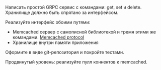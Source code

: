 Написать простой GRPC сервис с командами: get, set и delete.
Хранилище должно быть спрятано за интерфейсом.

Реализуйте интерфейс обоими путями:
- Memcached сервер с самописной библиотекой и тремя этими же командами. [Memcached protocol](https://github.com/memcached/memcached/blob/master/doc/protocol.txt)
- Хранилище внутри памяти приложения

Оформите в виде git-репозитория и покройте тестами.

Продвинутый уровень: реализуйте пулл коннектов к memcached.